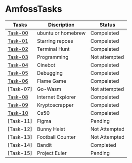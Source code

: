 # AmfossTasks
| Tasks         | Discription                 | Status        |
| ------------- | ----------------------      |------------------|
| [Task-00](https://github.com/kirtisikka1211/amfoss-tasks/tree/main/task-00)  | ubuntu or homebrew |Compeleted|
| [Task-01](https://github.com/kirtisikka1211/amfoss-tasks/tree/main/task-01)       | Starring repoes     |Compeleted|
| [Task-02](https://github.com/kirtisikka1211/amfoss-tasks/tree/main/task-02)       | Terminal Hunt      |Compeleted|
| [Task-03](https://github.com/kirtisikka1211/amfoss-tasks/tree/main/task-03)       | Programming        |Not attempted|
| [Task-04](https://github.com/kirtisikka1211/amfoss-tasks/tree/main/task-04)       | Cinebot            |Compeleted|
| [Task-05](https://github.com/kirtisikka1211/amfoss-tasks/tree/main/task-05)       | Debugging          |Compeleted|
| [Task-06](https://github.com/kirtisikka1211/amfoss-tasks/tree/main/task-06)       | Flame Game         |Compeleted|
| [Task-07]      | Go-Wasm            |Not attempted|
| [Task-08](https://github.com/kirtisikka1211/amfoss-tasks/tree/main/task-08)        | Internet Explorer |Compeleted|
| [Task-09](https://github.com/kirtisikka1211/amfoss-tasks/tree/main/task-09)      | Kryptoscrapper    |Compeleted|
|[Task-10](https://github.com/kirtisikka1211/amfoss-tasks/tree/main/task-10)        | Cs50              |Compeleted|
| [Task-11]       | Figma           |Pending|
 | [Task-12]       | Bunny Heist          |Not Attempted|
| [Task-13]       | Football Counter           |Not Attempted|
| [Task-14]       | Bandit            |Completed|
| [Task-15]       | Project Euler          |Pending|




